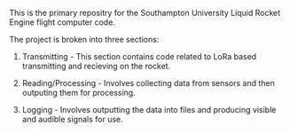 This is the primary repositry for the Southampton University Liquid Rocket Engine flight computer code.

The project is broken into three sections:

1) Transmitting - This section contains code related to LoRa based transmitting and recieving on the rocket.

2) Reading/Processing - Involves collecting data from sensors and then outputing them for processing.

3) Logging - Involves outputting the data into files and producing visible and audible signals for use.
